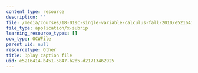 ```yaml
---
content_type: resource
description: ''
file: /media/courses/18-01sc-single-variable-calculus-fall-2010/e5216414b4515847b2d5d21713462925_hV5af_07ToE.vtt
file_type: application/x-subrip
learning_resource_types: []
ocw_type: OCWFile
parent_uid: null
resourcetype: Other
title: 3play caption file
uid: e5216414-b451-5847-b2d5-d21713462925
---
```

